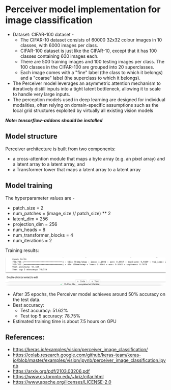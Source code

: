 # **Perceiver model implementation for image classification**

* Dataset: CIFAR-100 dataset - 
  * The CIFAR-10 dataset consists of 60000 32x32 colour images in 10 classes, with 6000 images per class.
  * CIFAR-100 dataset is just like the CIFAR-10, except that it has 100 classes containing 600 images each. 
  * There are 500 training images and 100 testing images per class. The 100 classes in the CIFAR-100 are grouped into 20 superclasses. 
  * Each image comes with a "fine" label (the class to which it belongs) and a "coarse" label (the superclass to which it belongs).
* The Perceiver model leverages an asymmetric attention mechanism to iteratively distill inputs into a tight latent bottleneck, allowing it to scale to handle very large inputs.
* The perception models used in deep learning are designed for individual modalities, often relying on domain-specific assumptions such as the local grid structures exploited by virtually all existing vision models

***Note: tensorflow-addons should be installed***

## Model structure
Perceiver architecture is built from two components:
* a cross-attention module that maps a byte array (e.g. an
pixel array) and a latent array to a latent array, and 
* a Transformer tower that maps a latent array to a latent array

## Model training
The hyperparameter values are -
* patch_size = 2 
* num_patches = (image_size // patch_size) ** 2  
* latent_dim = 256
* projection_dim = 256
* num_heads = 8
* num_transformer_blocks = 4
* num_iterations = 2

Training results:

<img src="https://github.com/arpithagurumurthy/CMPE297_SpecialTopics/blob/main/Assignment2_Perceiver/Part1_Perceiver/Time_taken.png">

* After 35 epochs, the Perceiver model achieves around 50% accuracy on the test data.
* Best accuracy:
  * Test accuracy: 51.62%
  * Test top 5 accuracy: 78.75%
* Estimated training time is about 7.5 hours on GPU


## **References:**
* https://keras.io/examples/vision/perceiver_image_classification/
* https://colab.research.google.com/github/keras-team/keras-io/blob/master/examples/vision/ipynb/perceiver_image_classification.ipynb
* https://arxiv.org/pdf/2103.03206.pdf
* https://www.cs.toronto.edu/~kriz/cifar.html
* https://www.apache.org/licenses/LICENSE-2.0



